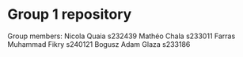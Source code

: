 # Group 1 repository
Group members:
    Nicola Quaia               s232439
    Mathéo Chala               s233011
    Farras Muhammad Fikry      s240121
    Bogusz Adam Glaza          s233186